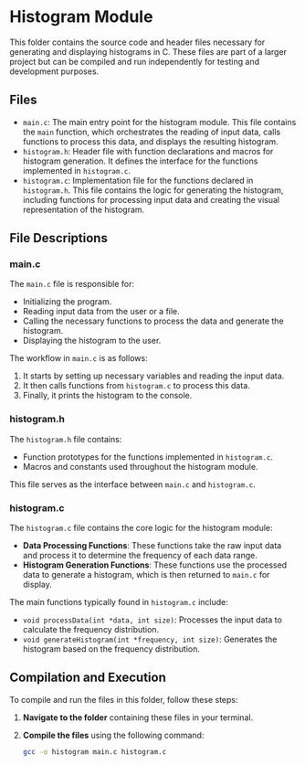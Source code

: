 # Histogram Module

This folder contains the source code and header files necessary for generating and displaying histograms in C. These files are part of a larger project but can be compiled and run independently for testing and development purposes.

## Files

- `main.c`: The main entry point for the histogram module. This file contains the `main` function, which orchestrates the reading of input data, calls functions to process this data, and displays the resulting histogram.
- `histogram.h`: Header file with function declarations and macros for histogram generation. It defines the interface for the functions implemented in `histogram.c`.
- `histogram.c`: Implementation file for the functions declared in `histogram.h`. This file contains the logic for generating the histogram, including functions for processing input data and creating the visual representation of the histogram.

## File Descriptions

### main.c

The `main.c` file is responsible for:

- Initializing the program.
- Reading input data from the user or a file.
- Calling the necessary functions to process the data and generate the histogram.
- Displaying the histogram to the user.

The workflow in `main.c` is as follows:
1. It starts by setting up necessary variables and reading the input data.
2. It then calls functions from `histogram.c` to process this data.
3. Finally, it prints the histogram to the console.

### histogram.h

The `histogram.h` file contains:
- Function prototypes for the functions implemented in `histogram.c`.
- Macros and constants used throughout the histogram module.

This file serves as the interface between `main.c` and `histogram.c`.

### histogram.c

The `histogram.c` file contains the core logic for the histogram module:
- **Data Processing Functions**: These functions take the raw input data and process it to determine the frequency of each data range.
- **Histogram Generation Functions**: These functions use the processed data to generate a histogram, which is then returned to `main.c` for display.

The main functions typically found in `histogram.c` include:
- `void processData(int *data, int size)`: Processes the input data to calculate the frequency distribution.
- `void generateHistogram(int *frequency, int size)`: Generates the histogram based on the frequency distribution.

## Compilation and Execution

To compile and run the files in this folder, follow these steps:

1. **Navigate to the folder** containing these files in your terminal.

2. **Compile the files** using the following command:
   ```sh
   gcc -o histogram main.c histogram.c
